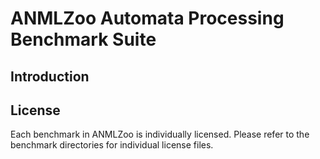# ANMLZoo Automata Processing Benchmark Suite

## Introduction

## License
Each benchmark in ANMLZoo is individually licensed. Please refer to the benchmark directories for individual license files.
